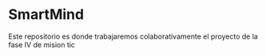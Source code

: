 # SmartMind
Este repositorio es donde trabajaremos colaborativamente el proyecto de la fase IV de mision tic
